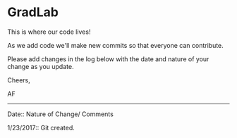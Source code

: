 # GradLab
This is where our code lives! 

As we add code we'll make new commits so that everyone can contribute.

Please add changes in the log below with the date and nature of your change as you update.

Cheers,

AF
_______________________________________________________________________________

Date::           Nature of Change/ Comments

1/23/2017::    Git created.
